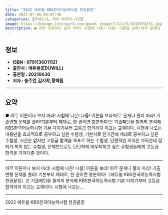 ```yaml
---
title: "2022 에듀윌 KBS한국어능력시험 한권끝장"
date: 2021-07-06 04:07:48
categories: [국내도서, 국어-외국어-사전]
image: https://bimage.interpark.com/goods_image/7/4/2/5/351697425s.jpg
description: ● 아무 이론이나 보지 마라! 시험에 나온! 나올! 이론을 보라!아무 문제나 풀지 마라! 기출변형 문제를 풀라!기본부터 제대로, 한 권이면 충분하다!은 기출패턴을 철저히 분석해 KBS한국어능력시험 기본 다지기부터 고등급 합격까지 이끄는 교재이다. 시험에 나오는 내용만을 효과적으로 공부
---
```


## **정보**

- **ISBN : 9791136011121**
- **출판사 : 에듀윌(EDUWILL)**
- **출판일 : 20210630**
- **저자 : 송주연,김지학,황혜림**

------



## **요약**

●  아무 이론이나 보지 마라! 시험에 나온! 나올! 이론을 보라!아무 문제나 풀지 마라! 기출변형 문제를 풀라!기본부터 제대로, 한 권이면 충분하다!은 기출패턴을 철저히 분석해 KBS한국어능력시험 기본 다지기부터 고등급 합격까지 이끄는 교재이다. 시험에 나오는 내용만을 효과적으로 공부하고 싶은 수험생, 기본서로 단기간에 제대로 공부하고 싶은 수험생, 시간은 없지만 고등급 합격을 목표로 하는 수험생, 단편적인 지식은 가득한데 정리가 되지 않는 수험생, 문제만으로도 단단하게 마무리하고 싶은 수험생들에게 고등급 합격을 가져다줄 것이다.

------

아무 이론이나 보지 마라! 시험에 나온! 나올! 이론을 보라!
아무 문제나 풀지 마라! 기출변형 문제를 풀라!
기본부터 제대로, 한 권이면 충분하다!〈에듀윌 KBS한국어능력시험 한권끝장〉은 기출패턴을 철저히 분석해 KBS한국어능력시험 기본 다지기부터 고등급 합격까지 이끄는 교재이다. 시험에 나오는... 

------


2022 에듀윌 KBS한국어능력시험 한권끝장 

------


